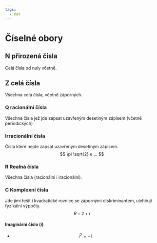 ```yaml
---
tags:
  - mat
---
```

# Číselné obory

## **N** přirozená čísla
Celá čísla od nuly včetně.
## **Z** celá čísla
Všechna celá čísla, včetně záporných.
### **Q** racionální čísla
Všechna čísla jež jde zapsat uzavřeným desetiným zápisem (včetně periodických)
### Irracionální čísla
Čísla které nejde zapsat uzavřeným desetiným zápisem.
$$ \pi \sqrt{2} e ... $$
### **R** Realná čísla
Všechna čísla (racionální i iracionální).
### **C** Komplexní čísla
Jde jimi řešit i kvadratické rovnice se zápornými diskriminantem, ulehčují fyzikální výpočty.
$$ R + 2+i $$
#### Imaginární číslo (i)
- $$ i^2 = -1 $$